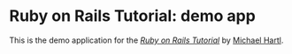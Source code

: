 # Ruby on Rails Tutorial: demo app

This is the demo application for the
[*Ruby on Rails Tutorial*](http://railstutorial.org/)
by [Michael Hartl](http://michaelhartl.com/).

